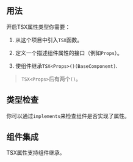 ## 用法

开启TSX属性类型你需要：

1. 从这个项目中引入`TSX`函数。

2. 定义一个描述组件属性的接口（例如`Props`）。

3. 使组件继承`TSX<Props>()(BaseComponent)`.

> `TSX<Props>`后有两个`()`。

[](./code-usage.tsx ':include :type=code tsx')

## 类型检查

你可以通过`implements`来检查组件是否实现了属性。

[](./code-type-checking.tsx ':include :type=code tsx')

## 组件集成

TSX属性支持组件继承。

[](./code-component-inheritance.tsx ':include :type=code tsx')



